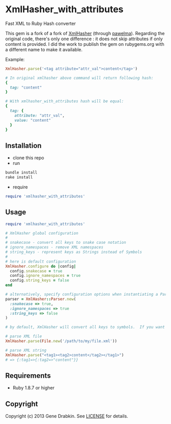 # XmlHasher_with_attributes

Fast XML to Ruby Hash converter

This gem is a fork of a fork of [XmlHasher](https://github.com/cloocher/xmlhasher) (through [pawelma](https://github.com/pawelma/xmlhasher)).
Regarding the original code, there's only one difference : it does not skip attributes if only content is provided.
I did the work to publish the gem on rubygems.org with a different name to make it available.

Example:
```ruby
XmlHasher.parse('<tag attribute="attr_val">content</tag>')

# In original xmlhasher above command will return following hash:
{
  tag: "content"
}

# With xmlhasher_with_attributes hash will be equal:
{
  tag: {
    attribute: "attr_val",
    value: "content"
  }
}
```

## Installation

* clone this repo
* run
```ruby
bundle install
rake install
```

* require
```ruby
require 'xmlhasher_with_attributes'
```

## Usage

```ruby
require 'xmlhasher_with_attributes'

# XmlHasher global configuration
#
# snakecase - convert all keys to snake case notation
# ignore_namespaces - remove XML namespaces
# string_keys - represent keys as Strings instead of Symbols
#
# here is default configuration
XmlHasher.configure do |config|
  config.snakecase = true
  config.ignore_namespaces = true
  config.string_keys = false
end

# alternatively, specify configuration options when instantiating a Parser
parser = XmlHasher::Parser.new(
  :snakecase => true,
  :ignore_namespaces => true
  :string_keys => false
)

# by default, XmlHasher will convert all keys to symbols.  If you want all keys to be Strings, set :string_keys option to 'true'

# parse XML file
XmlHasher.parse(File.new('/path/to/my/file.xml'))

# parse XML string
XmlHasher.parse("<tag1><tag2>content</tag2></tag1>")
# => {:tag1=>{:tag2=>"content"}}
```

## Requirements

* Ruby 1.8.7 or higher

## Copyright
Copyright (c) 2013 Gene Drabkin.
See [LICENSE][] for details.

[license]: LICENSE.md
